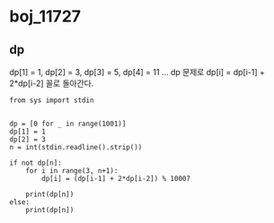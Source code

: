 # boj_11727
## dp

dp[1] = 1, dp[2] = 3, dp[3] = 5, dp[4] = 11 ...
dp 문제로 dp[i] = dp[i-1] + 2*dp[i-2]
꼴로 돌아간다.

```python3
from sys import stdin


dp = [0 for _ in range(1001)]
dp[1] = 1
dp[2] = 3
n = int(stdin.readline().strip())

if not dp[n]:
    for i in range(3, n+1):
        dp[i] = (dp[i-1] + 2*dp[i-2]) % 10007

    print(dp[n])
else:
    print(dp[n])
```
